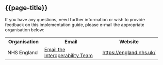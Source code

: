 ## {{page-title}}

If you have any questions, need further information or wish to provide feedback on this implementation guide, please e-mail the appropriate organisation below:

<table class="assets">
<tr>
<th width="25%">Organisation</th>
<th width="50%">Email</th>
<th width="25%">Website</th>
</tr>
<tr>
<td>NHS England</td>
<td><a href="mailto:interoperabilityteam@nhs.net?Subject=NHS England IG Clinical and Technical Assurance Sprint 2">Email the Interoperability Team</a> </td>
<td><a href="https://england.nhs.uk/" target="_blank" class="external">https://england.nhs.uk/</td>
</tr>
</table>